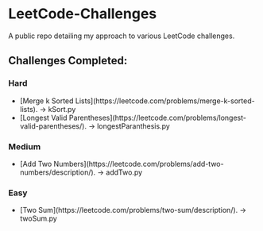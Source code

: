 # LeetCode-Challenges
A public repo detailing my approach to various LeetCode challenges.

## Challenges Completed:
### Hard
<ul>
  <li>[Merge k Sorted Lists](https://leetcode.com/problems/merge-k-sorted-lists). -> kSort.py </li>
  <li>[Longest Valid Parentheses](https://leetcode.com/problems/longest-valid-parentheses/). -> longestParanthesis.py </li>
</ul>

### Medium
<ul>
  <li>[Add Two Numbers](https://leetcode.com/problems/add-two-numbers/description/). -> addTwo.py </li>
</ul>

### Easy
<ul>
  <li>[Two Sum](https://leetcode.com/problems/two-sum/description/). -> twoSum.py </li>
</ul>
